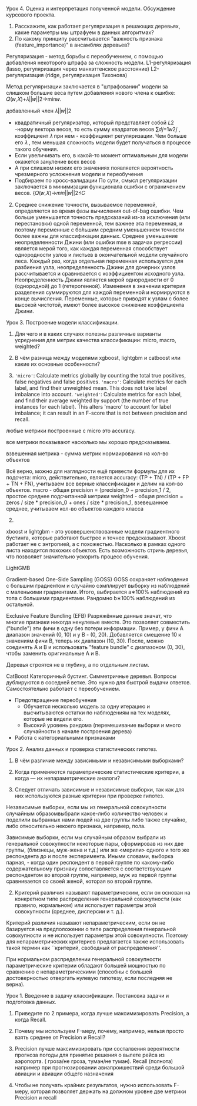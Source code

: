 Урок 4. Оценка и интерпретация полученной модели. Обсуждение курсового проекта.

1. Расскажите, как работает регуляризация в решающих деревьях, какие параметры мы штрафуем в данных алгоритмах?
2. По какому принципу рассчитывается "важность признака (feature_importance)" в ансамблях деревьев?


Регуляризация - метод борьбы с переобучением, с помощью добавления некоторого штрафа за сложность модели.
L1-регуляризация (lasso, регуляризация через манхэттенское расстояние)
L2-регуляризация (ridge, регуляризация Тихонова)

Метод регуляризации заключается в "штрафовании" модели за слишком большие веса путем добавления нового члена к ошибке:
𝑄(𝑤,𝑋)+𝜆||𝑤||2→min𝑤.
 
добавленный член  𝜆||𝑤||2
  - квадратичный регуляризатор, который представляет собой  𝐿2
 -норму вектора весов, то есть сумму квадратов весов  ∑𝑑𝑗=1𝑤2𝑗
 , коэффициент  𝜆
  при нем - коэффициент регуляризации.
Чем больше его  𝜆
 , тем меньшая сложность модели будет получаться в процессе такого обучения.
- Если увеличивать его, в какой-то момент оптимальным для модели окажется зануление всех весов
- А при слишком низких его значениях появляется вероятность чрезмерного усложнения модели и переобучения
- Подбираем по кросс-валидации
По сути, смысл регуляризации заключается в минимизации функционала ошибки с ограничением весов.
{𝑄(𝑤,𝑋)→𝑚𝑖𝑛||𝑤||2≤𝐶

2. Среднее снижение точности, вызываемое переменной, определяется во время фазы вычисления out-of-bag ошибки. Чем больше уменьшается точность предсказаний из-за исключения (или перестановки) одной переменной, тем важнее эта переменная, и поэтому переменные с бо́льшим средним уменьшением точности более важны для классификации данных. Среднее уменьшение неопределенности Джини (или ошибки mse в задачах регрессии) является мерой того, как каждая переменная способствует однородности узлов и листьев в окончательной модели случайного леса. Каждый раз, когда отдельная переменная используется для разбиения узла, неопределенность Джини для дочерних узлов рассчитывается и сравнивается с коэффициентом исходного узла. Неопределенность Джини является мерой однородности от 0 (однородной) до 1 (гетерогенной). Изменения в значении критерия разделения суммируются для каждой переменной и нормируются в конце вычисления. Переменные, которые приводят к узлам с более высокой чистотой, имеют более высокое снижение коэффициента Джини.

Урок 3. Построение модели классификации.

1. Для чего и в каких случаях полезны различные варианты усреднения для метрик качества классификации: micro, macro, weighted?
2. В чём разница между моделями xgboost, lightgbm и catboost или какие их основные особенности?

1.  ``'micro'``:
        Calculate metrics globally by counting the total true positives,
        false negatives and false positives.
    ``'macro'``:
        Calculate metrics for each label, and find their unweighted
        mean.  This does not take label imbalance into account.
    ``'weighted'``:
        Calculate metrics for each label, and find their average weighted
        by support (the number of true instances for each label). This
        alters 'macro' to account for label imbalance; it can result in an
        F-score that is not between precision and recall.

любые метрики построенные с micro это accuracy.

все метрики показывают насколько мы хорошо предсказываем.

взвешенная метрика - сумма метрик нормаирования на кол-во объектов

Всё верно, можно для наглядности ещё привести формулы для их подсчета: micro, действительно, является accuracy: (TP + TN) / (TP + FP + TN + FN), учитываем все верные классификации и делим на кол-во объектов. macro - общая precision = (precision_0 + precision_1 / 2, простое среднее подсчитанной метрики weighted - общая precision = zeros / size * precision_0 + ones / size * precision_1, взевешанное среднее, учитываем кол-во объектов каждого класса

2. 

xboost и lightgbm - это усовершенствованные модели градиентного бустинга, которые работают быстрее и точнее предсказывают. 
Xboost работает не с энтропией, а с похожестью. Насколько в рамках одного листа находится похожих объектов. Есть возможность стричь деревья, что позволяет значительно ускорить процесс обучения.

LightGMB 

Gradient-based One-Side Sampling (GOSS)
GOSS сохраняет наблюдения с большим градиентом и случайно сэмплирует выборку из наблюдений с маленькими градиентами.
Итого, выбирается a∗100% наблюдений из топа с большими градиентами.
Рандомно b∗100% наблюдений из остальной.

Exclusive Feature Bundling (EFB)
Разряжённые данные значат, что многие признаки никогда ненулевые вместе. Это позволяет совместить ("bundle") эти фичи в одну без потери информации.
Пример, у фичи А диапазон значений (0, 10) и у B - (0, 20). Добавляется смещение 10 к значениям фичи B, теперь их диапазон (10, 30). После, можно соединять A и B и использовать "feature bundle" с диапазоном (0, 30), чтобы заменить оригинальные A и B.

Деревья строятся не в глубину, а по отдельным листам. 

CatBoost 
Категоричный бустинг.
Симметричные деревья. Вопросы дублируются в соседней ветке. Это нужно для быстрой выдачи ответов. Самостоятельно работает с переобучением. 

* Предотвращение переобучения
    * Обучается несколько модель за одну итерацию и высчитываются остатки по наблюдениям на тех моделях, которые не видели его.
    * Высокий уровень рандома (перемешивание выборки и много случайности в начале построения дерева)
* Работа с категориальными признаками


Урок 2. Анализ данных и проверка статистических гипотез.

1. В чём различие между зависимыми и независимыми выборками?
2. Когда применяются параметрические статистические критерии, а когда — их непараметрические аналоги?

1. Следует отличать зависимые и независимые выборки, так как для них используются разные критерии при проверке гипотез.

Независимые выборки, если мы из генеральной совокупности случайным образомвыбрали какое-либо количество человек и поделили выбранных нами людей на две группы либо также случайно, либо относительно некоего признака, например, пола.

Зависимые выборки, если мы случайным образом выбрали из генеральной совокупности некоторые пары, сформировав из них две группы, (близнецы, муж-жена и т.д.) или же <мерили> одного и того же респондента до и после эксперимента. Иными словами, выборка парная, - когда один респондент в первой группе по какому-либо содержательному признаку сопоставляется с соответствующим респондентом во второй группе, например, муж из первой группы сравнивается со своей женой, которая во второй группе.

2. Критерий различия называют параметрическим, если он основан на конкретном типе распределения генеральной совокупности (как правило, нормальном) или использует параметры этой совокупности (среднее, дисперсии и т. д.).

Критерий различия называют непараметрическим, если он не базируется на предположении о типе распределения генеральной совокупности и не использует параметры этой совокупности. Поэтому для непараметрических критериев предлагается также использовать такой термин как ``критерий, свободный от распределения''.

При нормальном распределении генеральной совокупности параметрические критерии обладают большей мощностью по сравнению с непараметрическими (способны с большей достоверностью отвергать нулевую гипотезу, если последняя не верна).

Урок 1. Введение в задачу классификации. Постановка задачи и подготовка данных.

1. Приведите по 2 примера, когда лучше максимизировать Precision, а когда Recall.
2. Почему мы используем F-меру, почему, например, нельзя просто взять среднее от Precision и Recall?

1. Precision лучше максимизировать при состалвения вероятности прогноза погоды для принятие решения о вылете рейса из аэропорта. ( гроза/не гроза, туман/не туман). Recall (полнота) например при прогнозировании авиапроишествий среди большой авиации и авиации общего назначения
2. Чтобы не получать крайних результатов, нужно использовать F-меру, которая позволяет держать на должном уровне две метрики Precision и recall
